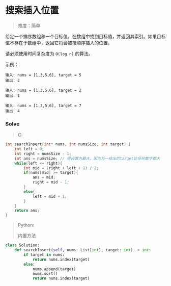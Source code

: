 # 搜索插入位置

>   难度：简单

给定一个排序数组和一个目标值，在数组中找到目标值，并返回其索引。如果目标值不存在于数组中，返回它将会被按顺序插入的位置。

请必须使用时间复杂度为 `O(log n)` 的算法。

示例：

```
输入: nums = [1,3,5,6], target = 5
输出: 2

输入: nums = [1,3,5,6], target = 2
输出: 1

输入: nums = [1,3,5,6], target = 7
输出: 4
```

### Solve

>   C:
>

```C
int searchInsert(int* nums, int numsSize, int target) {
    int left = 0;
    int right = numsSize - 1;
    int ans = numsSize; // 得设置为最大，因为万一给出的target比任何数字都大
    while(left <= right){
        int mid = (right + left + 1) / 2;
        if(nums[mid] >= target){
            ans = mid;
            right = mid - 1;
        }
        else{
            left = mid + 1;
        }
    }
    return ans;
}
```

>   Python:
>
>   内置方法

```python
class Solution:
    def searchInsert(self, nums: List[int], target: int) -> int:
        if target in nums:
            return nums.index(target)
        else:
            nums.append(target)
            nums.sort()
            return nums.index(target)
```

